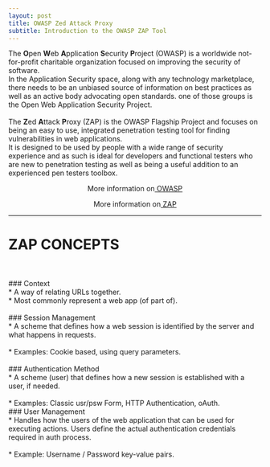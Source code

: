 ```yaml
---
layout: post
title: OWASP Zed Attack Proxy
subtitle: Introduction to the OWASP ZAP Tool
---
```


<div style="border-bottom:1px solid black">

The <strong>O</strong>pen <strong>W</strong>eb <strong>A</strong>pplication <strong>S</strong>ecurity <strong>P</strong>roject (OWASP) is a worldwide not-for-profit charitable organization focused on improving the security of software.
<br> 
In the Application Security space, along with any technology marketplace, there needs to be an unbiased source of information on best practices as well as an active body advocating open standards. one of those groups is the Open Web Application Security Project.<br>
<br>
The <strong>Z</strong>ed <strong>A</strong>ttack <strong>P</strong>roxy (ZAP) is the OWASP Flagship Project and focuses on being an easy to use, integrated penetration testing tool for finding vulnerabilities in web applications.
<br>
It is designed to be used by people with a wide range of security experience and as such is ideal for developers and functional testers who are new to penetration testing as well as being a useful addition to an experienced pen testers toolbox.

 <p style="text-align:center"> More information on<a href="https://www.owasp.org/index.php/Main_Page"> OWASP</a></p>
 <p style="text-align:center"> More information on<a href="https://www.owasp.org/index.php/OWASP_Zed_Attack_Proxy_Project"> ZAP</a></p>

</div>

# ZAP CONCEPTS
<br>

<br>
### Context
<br>
* A way of relating URLs together.
<br>
* Most commonly represent a web app (of part of).
<br>

<br>
### Session Management
<br>
* A scheme that defines how a web session is identified by the server and what happens in requests.<br>
<br>
* Examples: Cookie based, using query parameters.
<br>

<br>
### Authentication Method
<br>
* A scheme (user) that defines how a new session is established with a user, if needed.
<br><br>
* Examples: Classic usr/psw Form, HTTP Authentication, oAuth.

<br>
### User Management
<br>
* Handles how the users of the web application that can be used for executing actions.
Users define the actual authentication credentials required in auth process.<br>
<br>
* Example: Username / Password key-value pairs.









